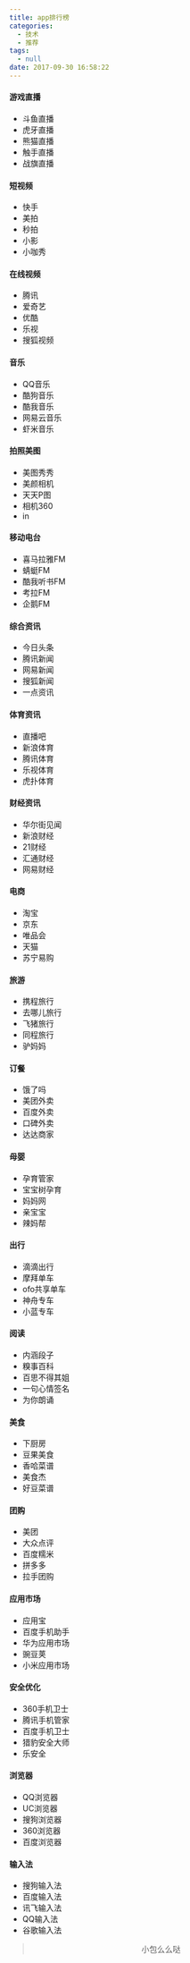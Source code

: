 ```yaml
---
title: app排行榜
categories:
  - 技术
  - 推荐
tags:
  - null
date: 2017-09-30 16:58:22
---
```


#### 游戏直播
- 斗鱼直播
- 虎牙直播
- 熊猫直播
- 触手直播
- 战旗直播

#### 短视频
- 快手
- 美拍
- 秒拍
- 小影
- 小咖秀

#### 在线视频
- 腾讯
- 爱奇艺
- 优酷
- 乐视
- 搜狐视频

#### 音乐
- QQ音乐
- 酷狗音乐
- 酷我音乐
- 网易云音乐
- 虾米音乐

#### 拍照美图
- 美图秀秀
- 美颜相机
- 天天P图
- 相机360
- in

#### 移动电台
- 喜马拉雅FM
- 蜻蜓FM
- 酷我听书FM
- 考拉FM
- 企鹅FM

#### 综合资讯
- 今日头条
- 腾讯新闻
- 网易新闻
- 搜狐新闻
- 一点资讯

#### 体育资讯
- 直播吧
- 新浪体育
- 腾讯体育
- 乐视体育
- 虎扑体育

#### 财经资讯
- 华尔街见闻
- 新浪财经
- 21财经
- 汇通财经
- 网易财经

#### 电商
- 淘宝
- 京东
- 唯品会
- 天猫
- 苏宁易购

#### 旅游
- 携程旅行
- 去哪儿旅行
- 飞猪旅行
- 同程旅行
- 驴妈妈

#### 订餐
- 饿了吗
- 美团外卖
- 百度外卖
- 口碑外卖
- 达达商家

#### 母婴
- 孕育管家
- 宝宝树孕育
- 妈妈网
- 亲宝宝
- 辣妈帮

#### 出行
- 滴滴出行
- 摩拜单车
- ofo共享单车
- 神舟专车
- 小蓝专车

#### 阅读
- 内涵段子
- 糗事百科
- 百思不得其姐
- 一句心情签名
- 为你朗诵

#### 美食
- 下厨房
- 豆果美食
- 香哈菜谱
- 美食杰
- 好豆菜谱

#### 团购
- 美团
- 大众点评
- 百度糯米
- 拼多多
- 拉手团购

#### 应用市场
- 应用宝
- 百度手机助手
- 华为应用市场
- 豌豆荚
- 小米应用市场

#### 安全优化
- 360手机卫士
- 腾讯手机管家
- 百度手机卫士
- 猎豹安全大师
- 乐安全

#### 浏览器
- QQ浏览器
- UC浏览器
- 搜狗浏览器
- 360浏览器
- 百度浏览器

#### 输入法
- 搜狗输入法
- 百度输入法
- 讯飞输入法
- QQ输入法
- 谷歌输入法


><div align=center>小包么么哒</div>